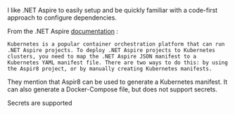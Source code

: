 
I like .NET Aspire to easily setup and be quickly familiar with a code-first approach to configure dependencies.

From the .NET Aspire [documentation](https://learn.microsoft.com/en-us/dotnet/aspire/deployment/overview#deploy-to-kubernetes) : 
```
Kubernetes is a popular container orchestration platform that can run .NET Aspire projects. To deploy .NET Aspire projects to Kubernetes clusters, you need to map the .NET Aspire JSON manifest to a Kubernetes YAML manifest file. There are two ways to do this: by using the Aspir8 project, or by manually creating Kubernetes manifests.
```

They mention that Aspir8 can be used to generate a Kubernetes manifest. It can also generate a Docker-Compose file, but does not support secrets.

Secrets are supported 